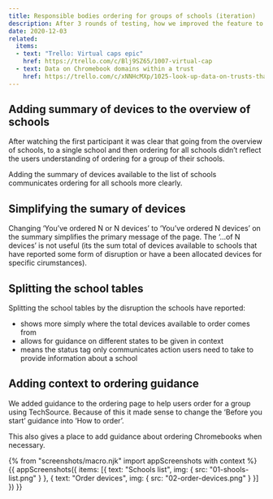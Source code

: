 ```yaml
---
title: Responsible bodies ordering for groups of schools (iteration)
description: After 3 rounds of testing, how we improved the feature to allow ordering for multiple schools (virtual caps)
date: 2020-12-03
related:
  items:
  - text: "Trello: Virtual caps epic"
    href: https://trello.com/c/Blj9SZ65/1007-virtual-cap
  - text: Data on Chromebook domains within a trust
    href: https://trello.com/c/xNNHcMXp/1025-look-up-data-on-trusts-that-have-set-different-chromebook-domain-names-for-their-schools
---
```


## Adding summary of devices to the overview of schools

After watching the first participant it was clear that going from the overview of schools, to a single school and then ordering for all schools didn’t reflect the users understanding of ordering for a group of their schools. 

Adding the summary of devices available to the list of schools communicates ordering for all schools more clearly.

## Simplifying the sumary of devices

Changing ‘You’ve ordered N or N devices’ to ‘You’ve ordered N devices’ on the summary simplifies the primary message of the page. The ‘...of N devices’ is not useful (its the sum total of devices available to schools that have reported some form of disruption or have a been allocated devices for specific cirumstances).

## Splitting the school tables

Splitting the school tables by the disruption the schools have reported:
- shows more simply where the total devices available to order comes from
- allows for guidance on different states to be given in context
- means the status tag only communicates action users need to take to provide information about a school


## Adding context to ordering guidance

We added guidance to the ordering page to help users order for a group using TechSource. Because of this it made sense to change the ‘Before you start’ guidance into ‘How to order’.

This also gives a place to add guidance about ordering Chromebooks when necessary.

{% from "screenshots/macro.njk" import appScreenshots with context %}
{{ appScreenshots({
  items: [{
      text: "Schools list",
      img: { src: "01-shools-list.png" }
    }, {
      text: "Order devices",
      img: { src: "02-order-devices.png" }
    }]
}) }}